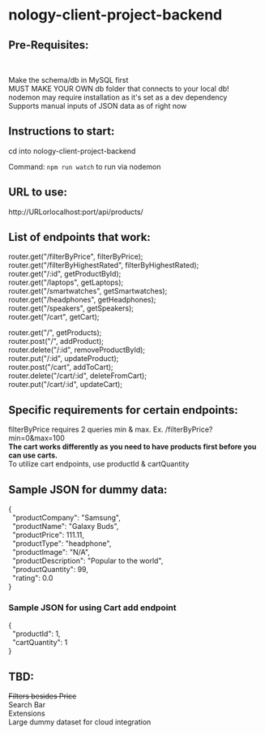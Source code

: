 # nology-client-project-backend

## Pre-Requisites: </br>

</br>

Make the schema/db in MySQL first </br>
MUST MAKE YOUR OWN db folder that connects to your local db! </br>
nodemon may require installation as it's set as a dev dependency </br>
Supports manual inputs of JSON data as of right now</br>

## **Instructions to start:** </br>

cd into nology-client-project-backend </br>

Command: `npm run watch` to run via nodemon </br>

## **URL to use:**</br>

http://URLorlocalhost:port/api/products/ </br>

## **List of endpoints that work:** </br>

router.get("/filterByPrice", filterByPrice);</br>
router.get("/filterByHighestRated", filterByHighestRated);</br>
router.get("/:id", getProductById);</br>
router.get("/laptops", getLaptops);</br>
router.get("/smartwatches", getSmartwatches);</br>
router.get("/headphones", getHeadphones);</br>
router.get("/speakers", getSpeakers);</br>
router.get("/cart", getCart);</br>

router.get("/", getProducts);</br>
router.post("/", addProduct);</br>
router.delete("/:id", removeProductById);</br>
router.put("/:id", updateProduct);</br>
router.post("/cart", addToCart);</br>
router.delete("/cart/:id", deleteFromCart);</br>
router.put("/cart/:id", updateCart);</br>

## **Specific requirements for certain endpoints:** </br>

filterByPrice requires 2 queries min & max. Ex. /filterByPrice?min=0&max=100</br>
**The cart works differently as you need to have products first before you can use carts.**</br>
To utilize cart endpoints, use productId & cartQuantity</br>

## **Sample JSON for dummy data:**</br>

{</br>
&nbsp;&nbsp;"productCompany": "Samsung",</br>
&nbsp;&nbsp;"productName": "Galaxy Buds",</br>
&nbsp;&nbsp;"productPrice": 111.11,</br>
&nbsp;&nbsp;"productType": "headphone",</br>
&nbsp;&nbsp;"productImage": "N/A",</br>
&nbsp;&nbsp;"productDescription": "Popular to the world",</br>
&nbsp;&nbsp;"productQuantity": 99,</br>
&nbsp;&nbsp;"rating": 0.0</br>
}</br>

### Sample JSON for using Cart add endpoint</br>

{</br>
&nbsp;&nbsp;"productId": 1,</br>
&nbsp;&nbsp;"cartQuantity": 1</br>
}</br>

## **TBD:** </br>

~~Filters besides Price~~ </br>
Search Bar </br>
Extensions </br>
Large dummy dataset for cloud integration </br>

